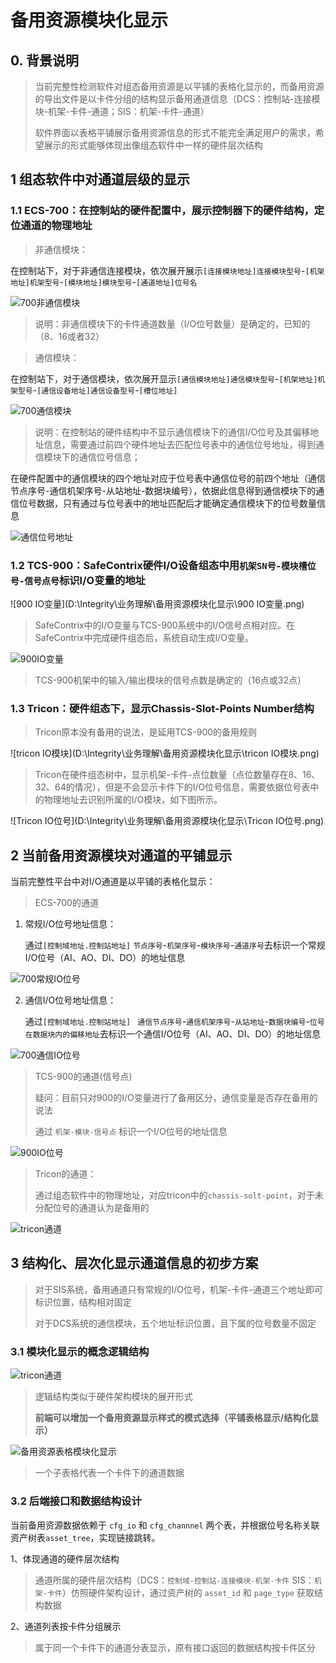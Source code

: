 # 备用资源模块化显示

## 0. 背景说明

> 当前完整性检测软件对组态备用资源是以平铺的表格化显示的，而备用资源的导出文件是以卡件分组的结构显示备用通道信息（DCS：控制站-连接模块-机架-卡件-通道；SIS：机架-卡件-通道）
>
> 软件界面以表格平铺展示备用资源信息的形式不能完全满足用户的需求，希望展示的形式能够体现出像组态软件中一样的硬件层次结构

## 1 组态软件中对通道层级的显示

### 1.1 ECS-700：在控制站的硬件配置中，展示控制器下的硬件结构，定位通道的物理地址

> 非通信模块：

在控制站下，对于非通信连接模块，依次展开展示`[连接模块地址]连接模块型号`-`[机架地址]机架型号`-`[模块地址]模块型号`-`[通道地址]位号名`

![700非通信模块](/700非通信模块.png)

> 说明：非通信模块下的卡件通道数量（I/O位号数量）是确定的，已知的（8、16或者32）



> 通信模块：

在控制站下，对于通信模块，依次展开显示`[通信模块地址]通信模块型号`-`[机架地址]机架型号`-`[通信设备地址]通信设备型号`-`[槽位地址]`

![700通信模块](/700通信模块.png)

> 说明：在控制站的硬件结构中不显示通信模块下的通信I/O位号及其偏移地址信息，需要通过前四个硬件地址去匹配位号表中的通信位号地址，得到通信模块下的通信位号信息；



在硬件配置中的通信模块的四个地址对应于位号表中通信位号的前四个地址（通信节点序号-通信机架序号-从站地址-数据块编号），依据此信息得到通信模块下的通信位号数据，只有通过与位号表中的地址匹配后才能确定通信模块下的位号数量信息

![通信位号地址](/通信位号地址.png)



### 1.2 TCS-900：SafeContrix硬件I/O设备组态中用`机架SN号-模块槽位号-信号点号`标识I/O变量的地址

![900 IO变量](D:\Integrity\业务理解\备用资源模块化显示\900 IO变量.png)

>  SafeContrix中的I/O变量与TCS-900系统中的I/O信号点相对应。在SafeContrix中完成硬件组态后，系统自动生成I/O变量。

![900IO变量](D:\Integrity\业务理解\备用资源模块化显示\900IO变量.png)

> TCS-900机架中的输入/输出模块的信号点数是确定的（16点或32点）



### 1.3 Tricon：硬件组态下，显示Chassis-Slot-Points Number结构

> Tricon原本没有备用的说法，是延用TCS-900的备用规则

![tricon IO模块](D:\Integrity\业务理解\备用资源模块化显示\tricon IO模块.png)

> Tricon在硬件组态树中，显示机架-卡件-点位数量（点位数量存在8、16、32、64的情况），但是不会显示卡件下的I/O位号信息，需要依据位号表中的物理地址去识别所属的I/O模块，如下图所示。

![Tricon IO位号](D:\Integrity\业务理解\备用资源模块化显示\Tricon IO位号.png)

## 2 当前备用资源模块对通道的平铺显示

当前完整性平台中对I/O通道是以平铺的表格化显示：

> ECS-700的通道

1. 常规I/O位号地址信息：

   通过`[控制域地址.控制站地址]`  `节点序号`-`机架序号`-`模块序号`-`通道序号`去标识一个常规I/O位号（AI、AO、DI、DO）的地址信息

![700常规IO位号](D:\Integrity\业务理解\备用资源模块化显示\700常规IO位号.png)

2. 通信I/O位号地址信息：

   通过`[控制域地址.控制站地址] `  `通信节点序号`-`通信机架序号`-`从站地址`-`数据块编号`-`位号在数据块内的偏移地址`去标识一个通信I/O位号（AI、AO、DI、DO）的地址信息

![700通信IO位号](D:\Integrity\业务理解\备用资源模块化显示\700通信IO位号.png)

> TCS-900的通道(信号点)
>
> 疑问：目前只对900的I/O变量进行了备用区分，通信变量是否存在备用的说法
>
> 通过 `机架-模块-信号点` 标识一个I/O位号的地址信息

![900IO位号](D:\Integrity\业务理解\备用资源模块化显示\900IO位号.png)



> Tricon的通道：
>
> 通过组态软件中的物理地址，对应tricon中的`chassis-solt-point`，对于未分配位号的通道认为是备用的

![tricon通道](D:\Integrity\业务理解\备用资源模块化显示\tricon通道.png)

## 3 结构化、层次化显示通道信息的初步方案

> 对于SIS系统，备用通道只有常规的I/O位号，机架-卡件-通道三个地址即可标识位置，结构相对固定
>
> 对于DCS系统的通信模块，五个地址标识位置，且下属的位号数量不固定

### 3.1 模块化显示的概念逻辑结构

![tricon通道](D:\Integrity\业务理解\备用资源模块化显示\备用资源模块化显示的概念设计.png)

> 逻辑结构类似于硬件架构模块的展开形式
>
> **前端可以增加一个备用资源显示样式的模式选择（平铺表格显示/结构化显示）**

![备用资源表格模块化显示](/备用资源表格模块化显示.png)

> 一个子表格代表一个卡件下的通道数据

### 3.2 后端接口和数据结构设计

当前备用资源数据依赖于 `cfg_io` 和 `cfg_channnel` 两个表，并根据位号名称关联资产树表`asset_tree`，实现链接跳转。

1、体现通道的硬件层次结构

> 通道所属的硬件层次结构（DCS：`控制域-控制站-连接模块-机架-卡件`   SIS：`机架-卡件`）仿照硬件架构设计，通过资产树的 `asset_id` 和 `page_type` 获取结构数据

2、通道列表按卡件分组展示

> 属于同一个卡件下的通道分表显示，原有接口返回的数据结构按卡件区分